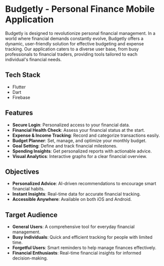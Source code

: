 # Budgetly - Personal Finance Mobile Application  

Budgetly is designed to revolutionize personal financial management. In a world where financial demands constantly evolve, Budgetly offers a dynamic, user-friendly solution for effective budgeting and expense tracking. Our application caters to a diverse user base, from busy professionals to financial traders, providing tools tailored to each individual's financial needs.  

## Tech Stack  

- Flutter  
- Dart  
- Firebase  

## Features  

- **Secure Login**: Personalized access to your financial data.  
- **Financial Health Check**: Assess your financial status at the start.  
- **Expense & Income Tracking**: Record and categorize transactions easily.  
- **Budget Planner**: Set, manage, and optimize your monthly budget.  
- **Goal Setting**: Define and track financial milestones.  
- **Spending Insights**: Get personalized reports with actionable advice.  
- **Visual Analytics**: Interactive graphs for a clear financial overview.  

## Objectives  

- **Personalized Advice**: AI-driven recommendations to encourage smart financial habits.  
- **Instant Insights**: Real-time data for accurate financial tracking.  
- **Accessible Anywhere**: Available on both iOS and Android.  

## Target Audience  

- **General Users**: A comprehensive tool for everyday financial management.  
- **Busy Individuals**: Quick and efficient tracking for people with limited time.  
- **Forgetful Users**: Smart reminders to help manage finances effectively.  
- **Financial Enthusiasts**: Real-time financial insights for informed decision-making.  
